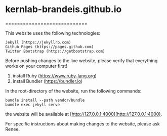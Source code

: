 # kernlab-brandeis.github.io
============================

This website uses the following technologies:

    Jekyll (https://jekyllrb.com)
    Github Pages (https://pages.github.com)
    Twitter Bootstrap (https://getbootstrap.com)

Before pushing changes to the live website, please verify that everything works on your computer first!

1. install Ruby (https://www.ruby-lang.org)
2. install Bundler (https://bundler.io)

In the root-directory of the website, run the following commands:

    bundle install --path vendor/bundle
    bundle exec jekyll serve

the website will be available at [http://127.0.0.1:4000](http://127.0.0.1:4000).

For specific instructions about making changes to the website, please ask Renee.
